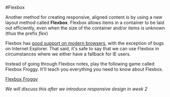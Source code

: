 #Flexbox

Another method for creating responsive, aligned content is by using a new layout method called **Flexbox**. Flexbox allows items in a container to be laid out efficiently, even when the size of the container and/or items is unknown (thus the prefix *flex*)

Flexbox has [good support on modern browsers](http://caniuse.com/#search=flexbox), with the exception of bugs on Internet Explorer. That said, it's safe to say that we can use Flexbox in circumstances where we either have a fallback for IE users. 

Instead of going through Flexbox notes, play the following game called Flexbox Froggy. It'll teach you everything you need to know about Flexbox.

[Flexbox Froggy](http://flexboxfroggy.com/) 


_We will discuss this after we introduce responsive design in week 2_